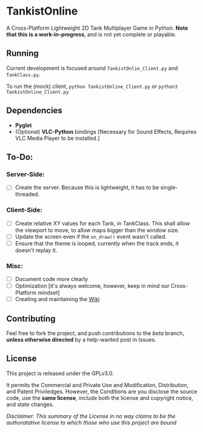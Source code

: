 # TankistOnline
A Cross-Platform Lightweight 2D Tank Multiplayer Game in Python. **Note that this is a work-in-progress**, and is not yet complete or playable.

## Running

Current development is focused around `TankistOnlie_Client.py` and `TankClass.py`.

To run the (mock) client, `python TankistOnline_Client.py` or `python3 TankistOnline_Client.py`

## Dependencies

- **Pyglet**
- (Optional) **VLC-Python** bindings [Necessary for Sound Effects, Requires VLC Media Player to be installed.]

## To-Do:

### Server-Side:
- [ ] Create the server. Because this is lightweight, it has to be single-threaded.

### Client-Side:
- [ ] Create relative XY values for each Tank, in TankClass. This shall allow the viewport to move, to allow maps bigger
      than the window size.
- [ ] Update the screen even if the `on_draw()` event wasn't called.
- [ ] Ensure that the theme is looped, currently when the track ends, it doesn't replay it.

### Misc:

- [ ] Document code more clearly
- [ ] Optimization [it's always welcome, however, keep in mind our Cross-Platform mindset]
- [ ] Creating and maintaining the [Wiki](https://github.com/servusDei2018/TankMMO/wiki)

## Contributing

Feel free to fork the project, and push contributions to the *beta* branch, **unless otherwise directed** by a help-wanted post in Issues.

## License

This project is released under the GPLv3.0.

It permits the Commercial and Private Use and Modification, Distribution, and Patent Priviledges. However, the Conditions are you disclose the source code, use the **same license**, include both the license and copyright notice, and state changes. 

*Disclaimer: This summary of the License in no way claims to be the authoratative license to which those who use this project are bound*
